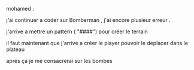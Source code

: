 mohamed : 

j'ai continuer a coder sur Bomberman , j'ai encore plusieur erreur .

j'arrive a mettre un pattern   ( "####") pour créer le terrain 

il faut maintenant que j'arrive a créer le player pouvoir le deplacer dans le plateau 

aprés ça je me consacrerai sur les bombes 
